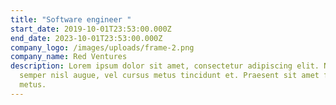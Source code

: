 ```yaml
---
title: "Software engineer "
start_date: 2019-10-01T23:53:00.000Z
end_date: 2023-10-01T23:53:00.000Z
company_logo: /images/uploads/frame-2.png
company_name: Red Ventures
description: Lorem ipsum dolor sit amet, consectetur adipiscing elit. Nunc
  semper nisl augue, vel cursus metus tincidunt et. Praesent sit amet facilisis
  metus.
---
```

